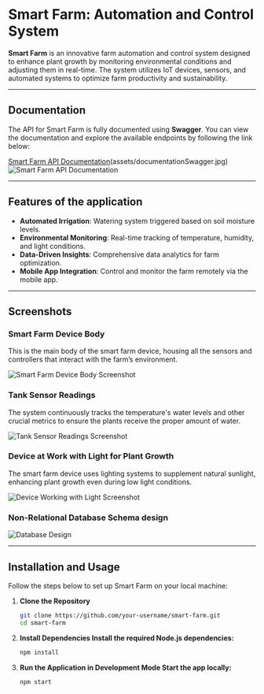 # Smart Farm: Automation and Control System

**Smart Farm** is an innovative farm automation and control system designed to enhance plant growth by monitoring environmental conditions and adjusting them in real-time. The system utilizes IoT devices, sensors, and automated systems to optimize farm productivity and sustainability.

---

## Documentation

The API for Smart Farm is fully documented using **Swagger**. You can view the documentation and explore the available endpoints by following the link below:

[Smart Farm API Documentation](https://sfc.onrender.com/docs/)(assets/documentationSwagger.jpg)
![Smart Farm API Documentation](assets/documentationSwagger.png)

---

## Features of the application
- **Automated Irrigation**: Watering system triggered based on soil moisture levels.
- **Environmental Monitoring**: Real-time tracking of temperature, humidity, and light conditions.
- **Data-Driven Insights**: Comprehensive data analytics for farm optimization.
- **Mobile App Integration**: Control and monitor the farm remotely via the mobile app.

---

## Screenshots

### Smart Farm Device Body
This is the main body of the smart farm device, housing all the sensors and controllers that interact with the farm’s environment.

![Smart Farm Device Body Screenshot](assets/device-body.jpg)

### Tank Sensor Readings
The system continuously tracks the temperature's water levels and other crucial metrics to ensure the plants receive the proper amount of water.

![Tank Sensor Readings Screenshot](assets/tank-sensor.jpg)

### Device at Work with Light for Plant Growth
The smart farm device uses lighting systems to supplement natural sunlight, enhancing plant growth even during low light conditions.

![Device Working with Light Screenshot](assets/device-light.jpg)

### Non-Relational Database Schema design
![Database Design](assets/database.png)

---

## Installation and Usage

Follow the steps below to set up Smart Farm on your local machine:

1. **Clone the Repository**
   ```bash
   git clone https://github.com/your-username/smart-farm.git
   cd smart-farm

2. **Install Dependencies Install the required Node.js dependencies:**
   ```bash
   npm install

3. **Run the Application in Development Mode Start the app locally:**
   ```bash
   npm start

